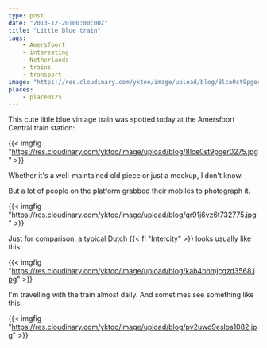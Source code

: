 ```yaml
---
type: post
date: "2013-12-20T00:00:00Z"
title: "Little blue train"
tags:
    - Amersfoort
    - interesting
    - Netherlands
    - trains
    - transport
image: "https://res.cloudinary.com/yktoo/image/upload/blog/8lce0st9pger0275.jpg"
places:
    - place0125
---
```


This cute little blue vintage train was spotted today at the Amersfoort Central train station:

{{< imgfig "https://res.cloudinary.com/yktoo/image/upload/blog/8lce0st9pger0275.jpg" >}}

Whether it's a well-maintained old piece or just a mockup, I don't know.

<!--more-->

But a lot of people on the platform grabbed their mobiles to photograph it.

{{< imgfig "https://res.cloudinary.com/yktoo/image/upload/blog/qr91j6vz6t732775.jpg" >}}

Just for comparison, a typical Dutch {{< fl "Intercity" >}} looks usually like this:

{{< imgfig "https://res.cloudinary.com/yktoo/image/upload/blog/kab4bhmjcgzd3568.jpg" >}}

I'm travelling with the train almost daily. And sometimes see something like this:

{{< imgfig "https://res.cloudinary.com/yktoo/image/upload/blog/pv2uwd9eslos1082.jpg" >}}
